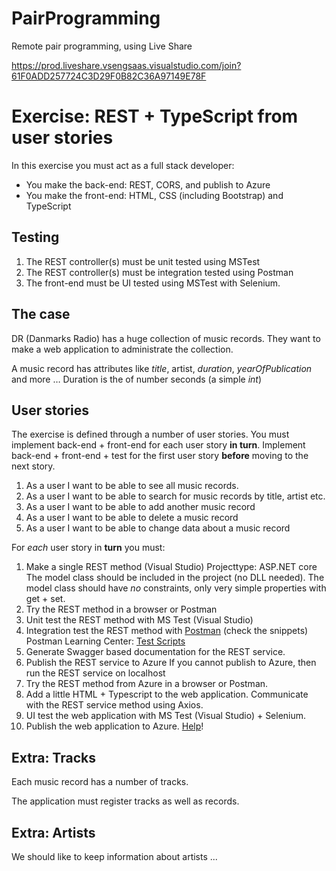 # PairProgramming
 Remote pair programming, using Live Share

https://prod.liveshare.vsengsaas.visualstudio.com/join?61F0ADD257724C3D29F0B82C36A97149E78F

# Exercise: REST + TypeScript from user stories

In this exercise you must act as a full stack developer:

- You make the back-end: REST, CORS, and publish to Azure
- You make the front-end: HTML, CSS (including Bootstrap) and TypeScript

## Testing

1. The REST controller(s) must be unit tested using MSTest
2. The REST controller(s) must be integration tested using Postman
3. The front-end must be UI tested using MSTest with Selenium.

## The case

DR (Danmarks Radio) has a huge collection of music records. They want to make a web application to administrate the collection.

A music record has attributes like *title*, artist, *duration*, *yearOfPublication* and more …
Duration is the of number seconds (a simple *int*)

## User stories

The exercise is defined through a number of user stories. You must implement back-end + front-end for each user story **in turn**. Implement back-end + front-end + test for the first user story **before** moving to the next story.



1. As a user I want to be able to see all music records.
2. As a user I want to be able to search for music records by title, artist etc.
3. As a user I want to be able to add another music record
4. As a user I want to be able to delete a music record
5. As a user I want to be able to change data about a music record



For *each* user story in **turn** you must:

1. Make a single REST method (Visual Studio)
   Projecttype: ASP.NET core
   The model class should be included in the project (no DLL needed).
   The model class should have *no* constraints, only very simple properties with get + set.
2. Try the REST method in a browser or Postman
3. Unit test the REST method with MS Test (Visual Studio)
4. Integration test the REST method with [Postman](https://www.google.com/url?q=https://www.postman.com/automated-testing&sa=D&ust=1603103140224000&usg=AOvVaw2AHxiAc5LZBzSpXtBVXAT-) (check the snippets)
   Postman Learning Center: [Test Scripts](https://www.google.com/url?q=https://learning.postman.com/docs/postman/scripts/test-scripts/&sa=D&ust=1603103140224000&usg=AOvVaw3gBrYyhuSvuIe1HBc7X_fp)
5. Generate Swagger based documentation for the REST service.
6. Publish the REST service to Azure
   If you cannot publish to Azure, then run the REST service on localhost
7. Try the REST method from Azure in a browser or Postman.
8. Add a little HTML + Typescript to the web application.
   Communicate with the REST service method using Axios.
9. UI test the web application with MS Test (Visual Studio) + Selenium.
10. Publish the web application to Azure. [Help](https://www.google.com/url?q=https://docs.google.com/document/d/e/2PACX-1vQcX6jztzCNmj-I746tKZpEKZqtUOjMHn04RTyvgDlyqj5tH5z3nwbbuXpxkeMfd3-Lvb_tu2CQKiOc/pub&sa=D&ust=1603103140225000&usg=AOvVaw0fbfQVn2ivHjVLBOgNnMWW)!

## Extra: Tracks

Each music record has a number of tracks.

The application must register tracks as well as records.

## Extra: Artists

We should like to keep information about artists ...
